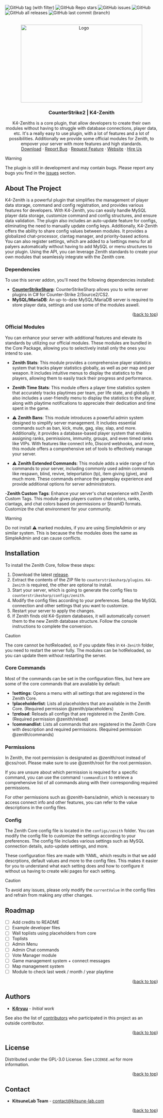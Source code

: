 <a name="readme-top"></a>

![GitHub tag (with filter)](https://img.shields.io/github/v/tag/KitsuneLab-Development/K4-Zenith?style=for-the-badge&label=Version)
![GitHub Repo stars](https://img.shields.io/github/stars/KitsuneLab-Development/K4-Zenith?style=for-the-badge)
![GitHub issues](https://img.shields.io/github/issues/KitsuneLab-Development/K4-Zenith?style=for-the-badge)
![GitHub](https://img.shields.io/github/license/KitsuneLab-Development/K4-Zenith?style=for-the-badge)
![GitHub all releases](https://img.shields.io/github/downloads/KitsuneLab-Development/K4-Zenith/total?style=for-the-badge)
![GitHub last commit (branch)](https://img.shields.io/github/last-commit/KitsuneLab-Development/K4-Zenith/dev?style=for-the-badge)

<!-- PROJECT LOGO -->
<br />
<div align="center">
  <a href="https://github.com/KitsuneLab-Development/K4-Zenith">
    <img src="https://i.imgur.com/sej1ZzD.png" alt="Logo" width="400" height="256">
  </a>
  <h3 align="center">CounterStrike2 | K4-Zenith</h3>
  <p align="center">
    K4-Zeniths is a core plugin, that allow developers to create their own modules without having to struggle with database connections, player data, etc. It's a really easy to use plugin, with a lot of features and a lot of possibilities. Additionally we provide some official modules for Zenith, to empover your server with more features and high standards.
    <br />
    <a href="https://github.com/KitsuneLab-Development/K4-Zenith/releases">Download</a>
    ·
    <a href="https://github.com/KitsuneLab-Development/K4-Zenith/issues/new?assignees=KitsuneLab-Development&labels=bug&template=bug_report.md&title=%5BBUG%5D">Report Bug</a>
    ·
    <a href="https://github.com/KitsuneLab-Development/K4-Zenith/issues/new?assignees=KitsuneLab-Development&labels=enhancement&template=feature_request.md&title=%5BREQ%5D">Request Feature</a>
     ·
    <a href="https://kitsune-lab.com">Website</a>
     ·
    <a href="https://nests.kitsune-lab.com/tickets/create?department_id=2">Hire Us</a>
  </p>
</div>

> [!WARNING]
> The plugin is still in development and may contain bugs. Please report any bugs you find in the [issues](https://github.com/KitsuneLab-Development/K4-Zenith/issues) section.

<!-- ABOUT THE PROJECT -->

## About The Project

K4-Zenith is a powerful plugin that simplifies the management of player data storage, command and config registration, and provides various features for developers. With K4-Zenith, you can easily handle MySQL player data storage, customize command and config structures, and ensure data validation. The plugin also includes an auto-update feature for configs, eliminating the need to manually update config keys. Additionally, K4-Zenith offers the ability to share config values between modules. It provides a globalized chat-processor, clantag manager, and priority-based actions. You can also register settings, which are added to a !settings menu for all palyers automatically without having to add MySQL or menu structures to your plugin. Using the API, you can leverage Zenith standards to create your own modules that seamlessly integrate with the Zenith core.

### Dependencies

To use this server addon, you'll need the following dependencies installed:

- [**CounterStrikeSharp**](https://github.com/roflmuffin/CounterStrikeSharp/releases): CounterStrikeSharp allows you to write server plugins in C# for Counter-Strike 2/Source2/CS2.
- **MySQL/MariaDB**: An up-to-date MySQL/MariaDB server is required to store player data, settings and use some of the modules aswell.

<p align="right">(<a href="#readme-top">back to top</a>)</p>

<!-- ADDONS -->

### Official Modules

You can enhance your server with additional features and elevate its standards by utilizing our official modules. These modules are bundled in the Core Package, allowing you to selectively install only the ones you intend to use.

- **Zenith Stats**: This module provides a comprehensive player statistics system that tracks player statistics globally, as well as per map and per weapon. It includes intuitive menus to display the statistics to the players, allowing them to easily track their progress and performance.

- **Zenith Time Stats**: This module offers a player time statistics system that accurately tracks playtimes per team, per life state, and globally. It also includes a user-friendly menu to display the statistics to the player, along with playtime notifications to appreciate their dedication and time spent in the game.

- ⚠️ **Zenith Bans**: This module introduces a powerful admin system designed to simplify server management. It includes essential commands such as ban, kick, mute, gag, slay, slap, and more. Additionally, it provides a database-based player system that enables assigning ranks, permissions, immunity, groups, and even timed ranks like VIPs. With features like connect info, Discord webhooks, and more, this module offers a comprehensive set of tools to effectively manage your server.

- ⚠️ **Zenith Extended Commands**: This module adds a wide range of fun commands to your server, including commonly used admin commands like respawn, blind, revive, teleportation (tp), item giving (give), and much more. These commands enhance the gameplay experience and provide additional options for server administrators.

-**Zenith Custom Tags**: Enhance your server's chat experience with Zenith Custom Tags. This module gives players custom chat colors, ranks, clantags, and chat colors based on permissions or SteamID formats. Customize the chat environment for your community.

> [!WARNING]
> Do not install ⚠️ marked modules, if you are using SimpleAdmin or any similar system. This is because the the modules does the same as SimpleAdmin and can cause conflicts.

<!-- INSTALLATION -->

## Installation

To install the Zenith Core, follow these steps:

1. Download the latest [release](https://github.com/KitsuneLab-Development/K4-Zenith/releases/latest).
2. Extract the contents of the ZIP file to `counterstrikesharp/plugins`. `K4-Zenith` is required, the other are optional to install.
3. Start your server, which is going to generate the config files to `counterstrikesharp/configs/zenith`.
4. Modify the config files according to your preferences. Setup the MySQL connection and other settings that you want to customize.
5. Restart your server to apply the changes.
6. If Zenith finds old K4-System databases, it will automatically convert them to the new Zenith database structure. Follow the console instructions to complete the conversion.

> [!CAUTION]
> The core cannot be hotReloaded, so if you update files in `K4-Zenith` folder, you need to restart the server fully. The modules can be hotReloaded, so you can update them without restarting the server.

<!-- CORE COMMANDS -->

### Core Commands

Most of the commands can be set in the configuration files, but here are some of the core commands that are available by default:

- **!settings**: Opens a menu with all settings that are registered in the Zenith Core.
- **!placeholderlist**: Lists all placeholders that are available in the Zenith Core. (Required permission @zenith/placeholders)
- **!zreload**: Reloads all configs that are registered in the Zenith Core. (Required permission @zenith/reload)
- **!commandlist**: Lists all commands that are registered in the Zenith Core with description and required permissions. (Required permission @zenith/commands)

<!-- PERMISSIONS -->

### Permissions

In Zenith, the root permission is designated as @zenith/root instead of @css/root. Please make sure to use @zenith/root for the root permission.

If you are unsure about which permission is required for a specific command, you can use the command `!commandlist` to retrieve a comprehensive list of all commands along with their corresponding required permissions.

For other permissions such as @zenith-bans/admin, which is necessary to access connect info and other features, you can refer to the value descriptions in the config files.

<!-- CONFIG -->

### Config

The Zenith Core config file is located in the `configs/zenith` folder. You can modify the config file to customize the settings according to your preferences. The config file includes various settings such as MySQL connection details, auto-update settings, and more.

These configuration files are made with YAML, which results in that we add descrptions, default values and more to the config files. This makes it easier for you to understand what each setting does and how to configure it without us having to create wiki pages for each setting.

> [!CAUTION]
> To avoid any issues, please only modify the `currentValue` in the config files and refrain from making any other changes.

<!-- ROADMAP -->

## Roadmap

- [ ] Add credits to README
- [ ] Example developer files
- [ ] Wall toplists using placeholders from core
- [ ] Toplists
- [ ] Admin Menu
- [ ] Admin Chat commands
- [ ] Vote Manager module
- [ ] Game management system + connect messages
- [ ] Map management system
- [ ] Module to check last week / month / year playtime

<p align="right">(<a href="#readme-top">back to top</a>)</p>

<!-- AUTHORS -->

## Authors

- [**K4ryuu**](https://github.com/K4ryuu) - _Initial work_

See also the list of [contributors](https://github.com/KitsuneLab-Development/K4-Zenith/graphs/contributors) who participated in this project as an outside contributor.

<p align="right">(<a href="#readme-top">back to top</a>)</p>

<!-- LICENSE -->

## License

Distributed under the GPL-3.0 License. See `LICENSE.md` for more information.

<p align="right">(<a href="#readme-top">back to top</a>)</p>

<!-- CONTACT -->

## Contact

- **KitsuneLab Team** - [contact@kitsune-lab.com](mailto:contact@kitsune-lab.com)

<p align="right">(<a href="#readme-top">back to top</a>)</p>
